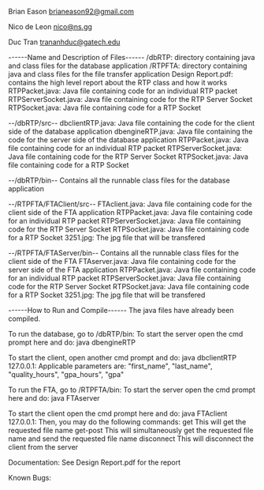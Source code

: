 Brian Eason
brianeason92@gmail.com

Nico de Leon
nico@ns.gg

Duc Tran
trananhduc@gatech.edu

------Name and Description of Files------
/dbRTP: directory containing java and class files for the database application
/RTPFTA: directory containing java and class files for the file transfer application
Design Report.pdf: contains the high level report about the RTP class and how it works
RTPPacket.java: Java file containing code for an individual RTP packet
RTPServerSocket.java: Java file containing code for the RTP Server Socket
RTPSocket.java: Java file containing code for a RTP Socket

--/dbRTP/src--
dbclientRTP.java: Java file containing the code for the client side of the database application
dbengineRTP.java: Java file containing the code for the server side of the database application
RTPPacket.java: Java file containing code for an individual RTP packet
RTPServerSocket.java: Java file containing code for the RTP Server Socket
RTPSocket.java: Java file containing code for a RTP Socket

--/dbRTP/bin--
Contains all the runnable class files for the database application

--/RTPFTA/FTAClient/src--
FTAclient.java: Java file containing code for the client side of the FTA application
RTPPacket.java: Java file containing code for an individual RTP packet
RTPServerSocket.java: Java file containing code for the RTP Server Socket
RTPSocket.java: Java file containing code for a RTP Socket
3251.jpg: The jpg file that will be transfered

--/RTPFTA/FTAServer/bin--
Contains all the runnable class files for the client side of the FTA
FTAserver.java: Java file containing code for the server side of the FTA application
RTPPacket.java: Java file containing code for an individual RTP packet
RTPServerSocket.java: Java file containing code for the RTP Server Socket
RTPSocket.java: Java file containing code for a RTP Socket
3251.jpg: The jpg file that will be transfered

------How to Run and Compile------
The java files have already been compiled.

To run the database, go to /dbRTP/bin:
To start the server open the cmd prompt here and do: 
	java dbengineRTP <port number>

To start the client, open another cmd prompt and do: 
	java dbclientRTP 127.0.0.1:<port number> <student id> <parameters>
	Applicable parameters are: "first_name", "last_name", "quality_hours", "gpa_hours", "gpa"

To run the FTA, go to /RTPFTA/bin:
To start the server open the cmd prompt here and do:
	java FTAserver <port number> <receiver window>

To start the client open the cmd prompt here and do:
	java FTAclient 127.0.0.1:<port number> <receiver window>
	Then, you may do the following commands:
	get <file name>
		This will get the requested file name
	get-post <request file name> <send file name>
		This will simultaneously get the requested file name and send the requested file name
	disconnect
		This will disconnect the client from the server

Documentation:
	See Design Report.pdf for the report

Known Bugs:

